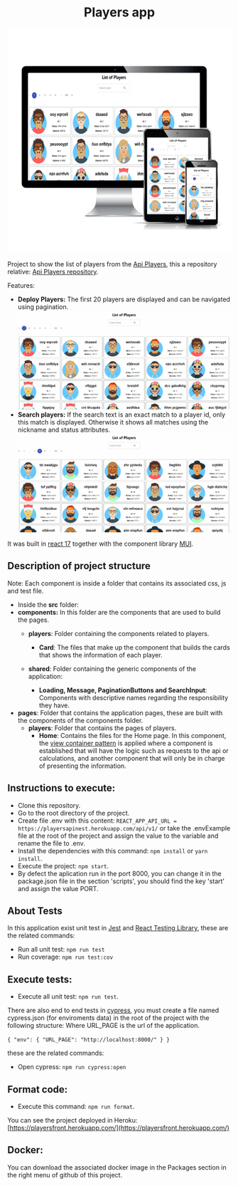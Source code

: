 <h1 align="center"> 
    Players app 
</h1>
<p align="center">
  <a href="https://playersfront.herokuapp.com/" target="blank"><img src="./images_readme/principal.png" width="620" alt="List of players" /></a>
</p>

Project to show the list of players from the [Api Players](https://playersapinest.herokuapp.com/api/v1/players),
this a repository relative: [Api Players repository](https://github.com/franciscoquijada/players-backend-nestjs).

Features:

- **Deploy Players:** The first 20 players are displayed and can be navigated using pagination.
  <img src="./images_readme/pagination.gif" width="620" alt="busquedaplayers" />
- **Search players:** If the search text is an exact match to a player id, only this match is displayed. Otherwise it shows all matches using the nickname and status attributes.
  <img src="./images_readme/searchByIdName.gif" width="620" alt="searchbyidname" />

It was built in [react 17](https://es.reactjs.org/) together with the component library [MUI](https://mui.com/).

## Description of project structure
Note: Each component is inside a folder that contains its associated css, js and test file.
- Inside the **src** folder:
- **components:** In this folder are the components that are used to build the pages.
  - **players**: Folder containing the components related to players. 
     
    - **Card**: The files that make up the component that builds the cards that shows the information of each player.
  - **shared**: Folder containing the generic components of the application: 
    - **Loading, Message, PaginationButtons and SearchInput**: Components with descriptive names regarding the responsibility they have. 
- **pages**: Folder that contains the application pages, these are built with the components of the components folder.
  - **players**: Folder that contains the pages of players.
    - **Home**: Contains the files for the Home page. In this component, the [view container pattern](https://medium.com/@dan_abramov/smart-and-dumb-components-7ca2f9a7c7d0) is applied where a component is established that will have the logic such as requests to the api or calculations, and another component that will only be in charge of presenting the information.


## Instructions to execute:

- Clone this repository.
- Go to the root directory of the project.
- Create file .env with this content: `REACT_APP_API_URL = https://playersapinest.herokuapp.com/api/v1/`
  or take the .envExample file at the root of the project and assign the value to the variable and rename the file to .env.
- Install the dependencies with this command: `npm install` or `yarn install`.
- Execute the project: `npm start`.
- By defect the aplication run in the port 8000, you can change it in the package.json file in the section 'scripts', you should find the key 'start' and assign the value PORT. 

## About Tests
In this application exist unit test in [Jest](https://jestjs.io/) and [React Testing Library](https://testing-library.com/), these are the related commands:
- Run all unit test: `npm run test`
- Run coverage: `npm run test:cov`


## Execute tests:
- Execute all unit test: `npm run test`. 

There are also end to end tests in [cypress](https://www.cypress.io/),
you must create a file named cypress.json (for enviroments data) in the root of the project with the following structure:
Where URL_PAGE is the url of the application.

`{
    "env": {
        "URL_PAGE": "http://localhost:8000/"
    }
}`

these are the related commands:

- Open cypress: `npm run cypress:open`

## Format code:
- Execute this command: `npm run format`.

You can see the project deployed in Heroku:
[https://playersfront.herokuapp.com/](https://playersfront.herokuapp.com/)


## Docker:
You can download the associated docker image in the Packages section in the right menu of github
of this project.
